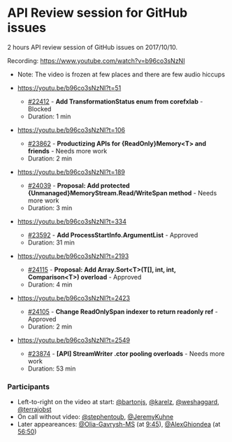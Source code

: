 # API Review session for GitHub issues

2 hours API review session of GitHub issues on 2017/10/10.

Recording: https://www.youtube.com/watch?v=b96co3sNzNI
  * Note: The video is frozen at few places and there are few audio hiccups

* https://youtu.be/b96co3sNzNI?t=51
  * [#22412](https://github.com/dotnet/corefx/issues/22412) - **Add TransformationStatus enum from corefxlab** - Blocked
  * Duration: 1 min
* https://youtu.be/b96co3sNzNI?t=106
  * [#23862](https://github.com/dotnet/corefx/issues/23862) - **Productizing APIs for {ReadOnly}Memory\<T\> and friends** - Needs more work
  * Duration: 2 min
* https://youtu.be/b96co3sNzNI?t=189
  * [#24039](https://github.com/dotnet/corefx/issues/24039) - **Proposal: Add protected {Unmanaged}MemoryStream.Read/WriteSpan method** - Needs more work
  * Duration: 3 min
* https://youtu.be/b96co3sNzNI?t=334
  * [#23592](https://github.com/dotnet/corefx/issues/23592) - **Add ProcessStartInfo.ArgumentList** - Approved
  * Duration: 31 min
* https://youtu.be/b96co3sNzNI?t=2193
  * [#24115](https://github.com/dotnet/corefx/issues/24115) - **Proposal: Add Array.Sort\<T\>(T[], int, int, Comparison\<T\>) overload** - Approved
  * Duration: 4 min
* https://youtu.be/b96co3sNzNI?t=2423
  * [#24105](https://github.com/dotnet/corefx/issues/24105) - **Change ReadOnlySpan indexer to return readonly ref** - Approved
  * Duration: 2 min
* https://youtu.be/b96co3sNzNI?t=2549
  * [#23874](https://github.com/dotnet/corefx/issues/23874) - **[API] StreamWriter .ctor pooling overloads** - Needs more work
  * Duration: 53 min

### Participants

  * Left-to-right on the video at start: [@bartonjs](https://github.com/bartonjs), [@karelz](https://github.com/karelz), [@weshaggard](https://github.com/weshaggard), [@terrajobst](https://github.com/terrajobst)
  * On call without video: [@stephentoub](https://github.com/stephentoub), [@JeremyKuhne](https://github.com/JeremyKuhne)
  * Later appeareances: [@Olia-Gavrysh-MS](https://github.com/Olia-Gavrysh-MS) (at [9:45](https://youtu.be/b96co3sNzNI?t=585)), [@AlexGhiondea](https://github.com/AlexGhiondea) (at [56:50](https://youtu.be/b96co3sNzNI?t=3410))
 
